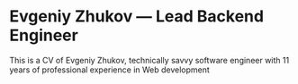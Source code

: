 # Evgeniy Zhukov — Lead Backend Engineer

This is a CV of Evgeniy Zhukov, technically savvy software engineer with 11 years of professional experience in Web development